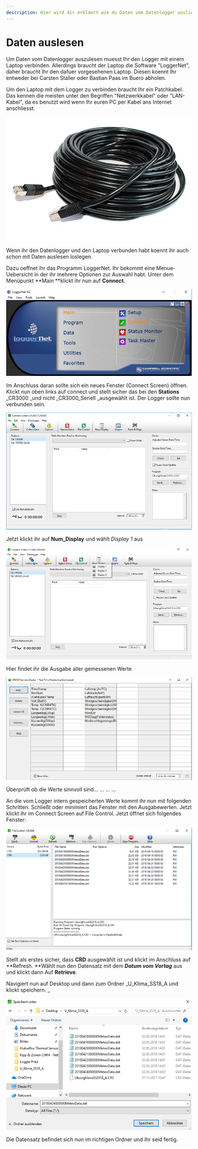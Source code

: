 ```yaml
---
description: Hier wird dir erklaert wie du Daten vom Datenlogger ausliest.
---
```


# Daten auslesen

Um Daten vom Datenlogger auszulesen muesst Ihr den Logger mit einem Laptop verbinden. Allerdings braucht der Laptop die Software "LoggerNet", daher braucht Ihr den dafuer vorgesehenen Laptop. Diesen koennt Ihr entweder bei Carsten Staller oder Bastian Paas im Buero abholen.

Um den Laptop mit dem Logger zu verbinden braucht Ihr ein Patchkabel. Das kennen die meisten unter den Begriffen "Netzwerkkabel" oder "LAN-Kabel", da es benutzt wird wenn Ihr euren PC per Kabel ans Internet anschliesst. 

![Patchkabel fuer Verbindung zwischen Datenlogger und Laptop](.gitbook/assets/patchcable_black_20m.jpg)

Wenn ihr den Datenlogger und den Laptop verbunden habt koennt ihr auch schon mit Daten auslesen loslegen. 

Dazu oeffnet ihr das Programm LoggerNet. Ihr bekommt eine Menue-Uebersicht in der ihr mehrere Optionen zur Auswahl habt. Unter dem Menüpunkt **Main **klickt ihr nun auf **Connect.**

![Benutzeroberfl&#xE4;che LoggerNet](.gitbook/assets/gui.PNG)

Im Anschluss daran sollte sich ein neues Fenster \(Connect Screen\) öffnen. Klickt nun oben links auf connect und stellt sicher das bei den **Stations** _CR3000 _und nicht _CR3000\_Seriell _ausgewählt ist. Der Logger sollte nun verbunden sein.

![](.gitbook/assets/connect.PNG)

Jetzt klickt ihr auf **Num\_Display** und wählt _Display  1_ aus

![](.gitbook/assets/num_neu%20%281%29.png)

Hier findet ihr die Ausgabe aller gemessenen Werte 

![](.gitbook/assets/log.PNG)

Überprüft ob die Werte sinnvoll sind... ... ... ... 

An die vom Logger intern gespeicherten Werte kommt ihr nun mit folgenden Schritten. Schließt oder minimiert das Fenster mit den Ausgabewerten. Jetzt klickt ihr im Connect Screen auf File Control. Jetzt öffnet sich folgendes Fenster: 

![](.gitbook/assets/bildschirmfoto-zu-2018-05-03-16-29-49.png)

Stellt als erstes sicher, dass **CRD** ausgewählt ist und klickt im Anschluss auf **Refresh. **Wählt nun den Datensatz mit dem _**Datum vom Vortag**_ aus und klickt dann Auf **Retrieve**. 

Navigiert nun auf Desktop und dann zum Ordner _U\_Klima\_SS18\_A und klickt speichern. _

![](.gitbook/assets/file4.PNG)

Die Datensatz befindet sich nun im richtigen Ordner und ihr seid fertig. 



